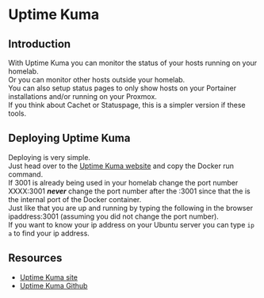 # Uptime Kuma

## Introduction
With Uptime Kuma you can monitor the status of your hosts running on your homelab.  
Or you can monitor other hosts outside your homelab.  
You can also setup status pages to only show hosts on your Portainer installations and/or running on your Proxmox.  
If you think about Cachet or Statuspage, this is a simpler version if these tools.  

## Deploying Uptime Kuma
Deploying is very simple.  
Just head over to the [Uptime Kuma website](https://uptime.kuma.pet/) and copy the Docker run command.  
If 3001 is already being used in your homelab change the port number XXXX:3001 ***never*** change the port number after the :3001 since that the is the internal port of the Docker container.  
Just like that you are up and running by typing the following in the browser ipaddress:3001 (assuming you did not change the port number).  
If you want to know your ip address on your Ubuntu server you can type `ip a` to find your ip address.  

## Resources
- [Uptime Kuma site](https://uptime.kuma.pet/)
- [Uptime Kuma Github](https://github.com/louislam/uptime-kuma)